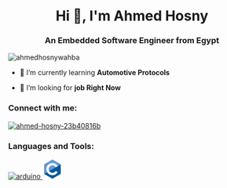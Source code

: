 <h1 align="center">Hi 👋, I'm Ahmed Hosny</h1>
<h3 align="center">An Embedded Software Engineer from Egypt</h3>

<p align="left"> <img src="https://komarev.com/ghpvc/?username=ahmedhosnywahba&label=Profile%20views&color=0e75b6&style=flat" alt="ahmedhosnywahba" /> </p>

- 🌱 I’m currently learning **Automotive Protocols**

- 🤝 I’m looking for **job Right Now**

<h3 align="left">Connect with me:</h3>
<p align="left">
<a href="https://linkedin.com/in/ahmed-hosny-23b40816b" target="blank"><img align="center" src="https://raw.githubusercontent.com/rahuldkjain/github-profile-readme-generator/master/src/images/icons/Social/linked-in-alt.svg" alt="ahmed-hosny-23b40816b" height="30" width="40" /></a>
</p>

<h3 align="left">Languages and Tools:</h3>
<p align="left"> <a href="https://www.arduino.cc/" target="_blank" rel="noreferrer"> <img src="https://cdn.worldvectorlogo.com/logos/arduino-1.svg" alt="arduino" width="40" height="40"/> </a> <a href="https://www.cprogramming.com/" target="_blank" rel="noreferrer"> <img src="https://raw.githubusercontent.com/devicons/devicon/master/icons/c/c-original.svg" alt="c" width="40" height="40"/> </a> </p>
